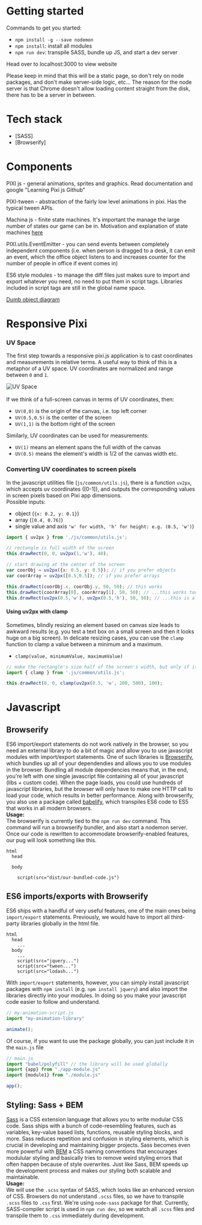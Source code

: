 # Getting started
Commands to get you started:
- `npm install -g --save nodemon`
- `npm install`: install all modules
- `npm run dev`: transpile SASS, bundle up JS, and start a dev server

Head over to localhost:3000 to view website

Please keep in mind that this will be a static page, so don't rely on node packages, and don't make server-side logic, etc... The reason for the node server is that Chrome doesn't allow loading content straight from the disk, there has to be a server in between.

# Tech stack
- [SASS]
- [Browserify]

# Components

PIXI js     - general animations, sprites and graphics. Read documentation and google "Learning Pixi js Github"

PIXI-tween  - abstraction of the fairly low level animations in pixi. Has the typical tween APIs.

Machina js  - finite state machines. It's important the manage the large number of states our game can be in. Motivation and explanation of state machines [here](https://codeincomplete.com/posts/javascript-game-foundations-state-management/)

PIXI.utils.EventEmitter - you can send events between completely independent components (i.e. when person is dragged to a desk, it can emit an event, which the office object listens to and increases counter for the number of people in office if event comes in)

ES6 style modules       - to manage the diff files just makes sure to import and export whatever you need, no need to put them in script tags. Libraries included in script tags are still in the global name space.

[Dumb object diagram](https://docs.google.com/drawings/d/1150vTQ1k2IRiph14dX6WhjQmsuUhx7Sej9fgFJ7gKIg/edit?usp=sharing)

# Responsive Pixi
### UV Space
The first step towards a responsive pixi.js application is to cast coordinates and measurements in relative terms. A useful way to think of this is a metaphor of a UV space. UV coordinates are normalized and range between `0` and `1`. 
<br />

![UV Space](https://learn.foundry.com/nuke/8.0/content/resources/images/ug_images/uv_coordinates.png)
<br />
<br />
If we think of a full-screen canvas in terms of UV coordinates, then:
- `UV(0,0)` is the origin of the canvas, i.e. top left corner
- `UV(0.5,0.5)` is the center of the screen
- `UV(1,1)` is the bottom right of the screen

Similarly, UV coordinates can be used for measurements:
- `UV(1)` means an element spans the full width of the canvas
- `UV(0.5)` means the element's width is 1/2 of the canvas width etc.

### Converting UV coordinates to screen pixels
In the javascript utilities file (`js/common/utils.js`), there is a function `uv2px`, which accepts uv coordinates ([0-1]), and outputs the corresponding values in screen pixels based on Pixi app dimensions. <br />
Possible inputs:
- object (`{x: 0.2, y: 0.1}`)
- array (`[0.4, 0.76]`)
- single value and axis `'w' for width, 'h' for height: e.g. (0.5, 'w')`)
```js
import { uv2px } from './js/common/utils.js';

// rectangle is full width of the screen
this.drawRect(0, 0, uv2px(1,'w'), 40);

// start drawing at the center of the screen
var coorObj = uv2px({x: 0.5, y: 0.5}); // if you prefer objects
var coorArray = uv2px([0.5,0.5]); // if you prefer arrays

this.drawRect(coorObj.x, coorObj.y, 50, 50); // this works
this.drawRect(coorArray[0], coorArray[1], 50, 50); // ...this works too
this.drawRect(uv2px(0.5,'w'), uv2px(0.5,'h'), 50, 50); // ...this is also good
```

#### Using uv2px with clamp
Sometimes, blindly resizing an element based on canvas size leads to awkward results (e.g. you test a text box on a small screen and then it looks huge on a big screen). In delicate resizing cases, you can use the `clamp` function to clamp a value between a minimum and a maximum.
- `clamp(value, minimumValue, maximumValue)`
```js
// make the rectangle's size half of the screen's width, but only if it's between 200px and 500px wide
import { clamp } from '.js/common/utils.js';

this.drawRect(0, 0, clamp(uv2px(0.5, 'w', 200, 500), 100);
```

# Javascript

## Browserify
ES6 import/export statements do not work natively in the browser, so you need an external library to do a bit of magic and allow you to use javascript modules with import/export statements. One of such libraries is [Browserify](http://browserify.org/), which bundles up all of your dependendies and allows you to use modules in the browser. Bundling all module dependencies means that, in the end, you're left with one single javascript file containing all of your javascript (libs + custom code). When the page loads, you could use hundreds of javascript libraries, but the browser will only have to make one HTTP call to load your code, which results in better performance. Along with browserify, you also use a package called [babelify](https://github.com/babel/babelify), which transpiles ES6 code to ES5 that works in all modern browsers.
<br />
**Usage:**
<br />
The browserify is currently tied to the `npm run dev` command. This command will run a browserify bundler, and also start a nodemon server. Once our code is rewritten to accommodate browserify-enabled features, our pug will look something like this.

```pug 
html
  head

  body

    script(src="dist/our-bundled-code.js")
```

## ES6 imports/exports with Browserify
ES6 ships with a handful of very useful features, one of the main ones being `import/export` statements. Previously, we would have to import all third-party libraries globally in the html file.
```pug
html
  head
    ...
  body
    ...
    script(src="jquery...")
    script(src="tween...")
    script(src="lodash...")
```

With `import/export` statements, however, you can simply install javascript packages with `npm install` (e.g. `npm install jquery`) and also import the libraries directly into your modules. In doing so you make your javascript code easier to follow and understand.
```js
// my-animation-script.js
import "my-animation-library"

animate();
```
Of course, if you want to use the package globally, you can just include it in the `main.js` file
```js
// main.js
import "babel/polyfill" // the library will be used globally
import {app} from "./app-module.js"
import {module1} from "./module.js"

app();
```

## Styling: Sass + BEM
[Sass](https://sass-lang.com/) is a CSS extension language that allows you to write modular CSS code. Sass ships with a bunch of code-resembling features, such as variables, key-value based lists, functions, reusable styling blocks, and more. Sass reduces repetition and confusion in styling elements, which is crucial in developing and maintaining bigger projects. Sass becomes even more powerful with [BEM](http://getbem.com/) a CSS naming conventions that encourages modulular styling and basically tries to remove weird styling errors that often happen because of style overwrites. Just like Sass, BEM speeds up the development process and makes our styling both scalable and maintainable.
<br />
**Usage:**
<br />
We will use the `.scss` syntax of SASS, which looks like an enhanced version of CSS. Browsers do not understand `.scss` files, so we have to transpile `.scss` files to `.css` first. We're using `node-sass` package for that. Currently, SASS-compiler script is used in `npm run dev`, so we watch all `.scss` files and transpile them to `.css` immediately during development.

